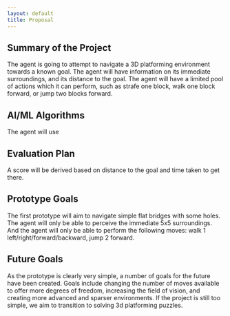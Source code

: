 ```yaml
---
layout: default
title: Proposal
---
```


## Summary of the Project
The agent is going to attempt to navigate a 3D platforming environment towards a known goal. The agent will have information on its immediate surroundings, and its distance to the goal. The agent will have a limited pool of actions which it can perform, such as strafe one block, walk one block forward, or jump two blocks forward.

## AI/ML Algorithms
The agent will use 

## Evaluation Plan
A score will be derived based on distance to the goal and time taken to get there.

## Prototype Goals
The first prototype will aim to navigate simple flat bridges with some holes. The agent will only be able to perceive the immediate 5x5 surroundings. And the agent will only be able to perform the following moves: walk 1 left/right/forward/backward, jump 2 forward.

## Future Goals
As the prototype is clearly very simple, a number of goals for the future have been created. Goals include changing the number of moves available to offer more degrees of freedom, increasing the field of vision, and creating more advanced and sparser environments. If the project is still too simple, we aim to transition to solving 3d platforming puzzles.
